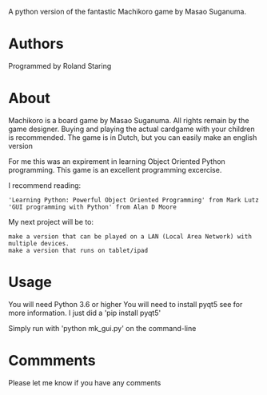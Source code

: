 A python version of the fantastic Machikoro game by Masao Suganuma.

Authors
=======

Programmed by Roland Staring

About
=====

Machikoro is a board game by Masao Suganuma. All rights remain by the game designer. 
Buying and playing the actual cardgame with your children is recommended.
The game is in Dutch, but you can easily make an english version

For me this was an expirement in learning Object Oriented Python programming. 
This game is an excellent programming excercise.

I recommend reading:

    'Learning Python: Powerful Object Oriented Programming' from Mark Lutz
    'GUI programming with Python' from Alan D Moore

My next project will be to:

    make a version that can be played on a LAN (Local Area Network) with multiple devices.
    make a version that runs on tablet/ipad

Usage
======

You will need Python 3.6 or higher 
You will need to install pyqt5 see for more information. I just did a 'pip install pyqt5' 

Simply run with 'python mk_gui.py' on the command-line

Commments
=========

Please let me know if you have any comments


